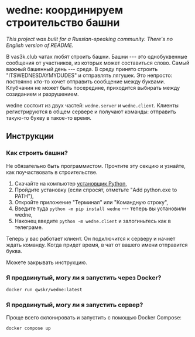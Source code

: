 # wedne: координируем строительство башни

_This project was built for a Russian-speaking community. There's no English version of
README._

В vas3k.club чатах любят строить башни. Башни --- это однобуквенные сообщения от
участников, из которых может составиться слово. Самый важный башенный день --- среда. В
среду принято строить "ITSWEDNESDAYMYDUDES" и отправлять лягушек. Это непросто: постоянно
кто-то хочет отправить сообщение между буквами. Клубчанин не может быть посередине,
приходится выбирать между созиданием и разрушением.

wedne состоит из двух частей: `wedne.server` и `wedne.client`. Клиенты регистрируются в
общем сервере и получают команды: отправить такую-то букву в такое-то время.

## Инструкции

### Как строить башни?

Не обязательно быть программистом. Прочтите эту секцию и узнайте, как поучаствовать в
строительстве.

1. Скачайте на компьютер [установщик Python](py),
2. Пройдите установку (если спросят, отметьте "Add python.exe to PATH"),
3. Откройте приложение "Терминал" или "Командную строку",
4. Введите туда `python -m pip install wedne` --- теперь вы установили wedne,
5. Наконец введите `python -m wedne.client` и залогиньтесь как в телеграме.

Теперь у вас работает клиент. Он подключится к серверу и начнет ждать команду. Когда
придет время, в чат от вашего имени отправится буква.

Можете закрывать инструкцию.

### Я продвинутый, могу ли я запустить через Docker?

```sh
docker run qwskr/wedne:latest
```

### Я продвинутый, могу ли я запустить сервер?

Проще всего склонировать и запустить с помощью Docker Compose:

```sh
docker compose up
```



[py]: https://www.python.org/downloads/
